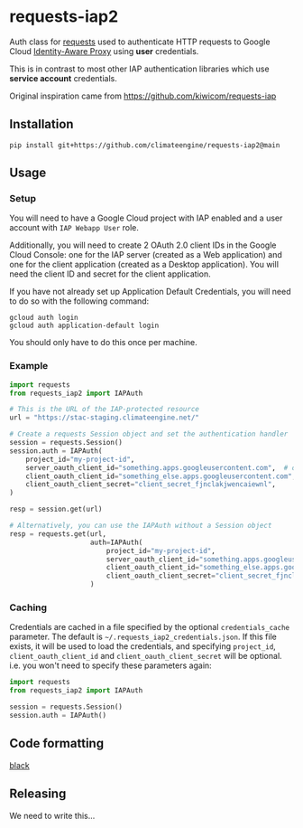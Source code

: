# requests-iap2
Auth class for [requests](https://github.com/kennethreitz/requests) used to authenticate HTTP requests to 
Google Cloud [Identity-Aware Proxy](https://cloud.google.com/iap/) using **user** credentials.

This is in contrast to most other IAP authentication libraries which use **service account** credentials.

Original inspiration came from https://github.com/kiwicom/requests-iap 

## Installation

```
pip install git+https://github.com/climateengine/requests-iap2@main
```

## Usage

### Setup
You will need to have a Google Cloud project with IAP enabled and a user account with `IAP Webapp User` role.

Additionally, you will need to create 2 OAuth 2.0 client IDs in the Google Cloud Console:
one for the IAP server (created as a Web application) and one for the client application (created as a Desktop application).
You will need the client ID and secret for the client application.

If you have not already set up Application Default Credentials, you will need to do so with the following command:
```shell
gcloud auth login
gcloud auth application-default login
```
You should only have to do this once per machine.

### Example

```python
import requests
from requests_iap2 import IAPAuth

# This is the URL of the IAP-protected resource
url = "https://stac-staging.climateengine.net/"

# Create a requests Session object and set the authentication handler
session = requests.Session()
session.auth = IAPAuth(
    project_id="my-project-id",
    server_oauth_client_id="something.apps.googleusercontent.com",  # optional
    client_oauth_client_id="something_else.apps.googleusercontent.com",
    client_oauth_client_secret="client_secret_fjnclakjwencaiewnl",
)

resp = session.get(url)

# Alternatively, you can use the IAPAuth without a Session object
resp = requests.get(url,
                    auth=IAPAuth(
                        project_id="my-project-id",
                        server_oauth_client_id="something.apps.googleusercontent.com",  # optional
                        client_oauth_client_id="something_else.apps.googleusercontent.com",
                        client_oauth_client_secret="client_secret_fjnclakjwencaiewnl"),
                    )
```

### Caching
Credentials are cached in a file specified by the optional `credentials_cache` parameter.
The default is `~/.requests_iap2_credentials.json`.
If this file exists, it will be used to load the credentials, and specifying `project_id`, `client_oauth_client_id` and 
`client_oauth_client_secret` will be optional. i.e. you won't need to specify these parameters again:

```python
import requests
from requests_iap2 import IAPAuth

session = requests.Session()
session.auth = IAPAuth()
```

## Code formatting

[black](https://github.com/ambv/black/)

## Releasing

We need to write this...
